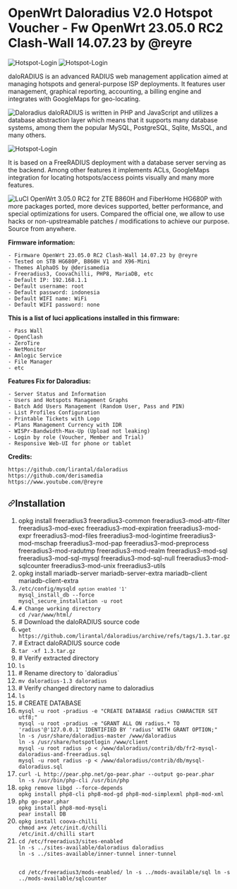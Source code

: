 # **OpenWrt Daloradius V2.0 Hotspot Voucher - Fw OpenWrt 23.05.0 RC2 Clash-Wall 14.07.23 by @reyre**
![Hotspot-Login](https://github.com/masbroo69/OpenWrt-Daloradius-V2.0/assets/28827754/39bce07b-cff4-4ad0-928a-a5c4ac4ec139)
![Hotspot-Login](https://github.com/masbroo69/OpenWrt-Daloradius-V2.0/assets/28827754/28e5524e-d61d-42aa-b6fe-e85f3b437d83)

daloRADIUS is an advanced RADIUS web management application aimed at managing hotspots and general-purpose ISP deployments. It features user management, graphical reporting, accounting, a billing engine and integrates with GoogleMaps for geo-locating.


![Daloradius](https://github.com/masbroo69/OpenWrt-Daloradius-V2.0/assets/28827754/ca111c49-953f-4b0a-98aa-c3e1e434a172)
daloRADIUS is written in PHP and JavaScript and utilizes a database abstraction layer which means that it supports many database systems, among them the popular MySQL, PostgreSQL, Sqlite, MsSQL, and many others.

![Hotspot-Login](https://github.com/masbroo69/OpenWrt-Daloradius-V2.0/assets/28827754/dfcbfc48-1c6b-4af1-b43d-93f1d96cb337)

It is based on a FreeRADIUS deployment with a database server serving as the backend. Among other features it implements ACLs, GoogleMaps integration for locating hotspots/access points visually and many more features.


![LuCI](https://github.com/masbroo69/OpenWrt-Daloradius-V2.0/assets/28827754/bdfa46e7-fed6-41f0-b5d8-fca1a79124d2)
OpenWrt 3.05.0 RC2 for ZTE B860H and FiberHome HG680P with more packages ported, more devices supported, better performance, and special optimizations for users. Compared the official one, we allow to use hacks or non-upstreamable patches / modifications to achieve our purpose. Source from anywhere.

**Firmware information:**
    
    - Firmware OpenWrt 23.05.0 RC2 Clash-Wall 14.07.23 by @reyre
    - Tested on STB HG680P, B860H V1 and X96-Mini
    - Themes AlphaOS by @derisamedia
    - Freeradius3, CoovaChilli, PHP8, MariaDB, etc
    - Default IP: 192.168.1.1
    - Default username: root
    - Default password: indonesia
    - Default WIFI name: WiFi
    - Default WIFI password: none

**This is a list of luci applications installed in this firmware:**
    
    - Pass Wall 
    - OpenClash
    - ZeroTire
    - NetMonitor
    - Amlogic Service
    - File Manager
    - etc

**Features Fix for Daloradius:**
    
    - Server Status and Information
    - Users and Hotspots Management Graphs
    - Batch Add Users Management (Random User, Pass and PIN)
    - List Profiles Configuration
    - Printable Tickets with Logo
    - Plans Management Currency with IDR
    - WISPr-Bandwidth-Max-Up (Upload not leaking)
    - Login by role (Voucher, Member and Trial)
    - Responsive Web-UI for phone or tablet
    

**Credits:**

    https://github.com/lirantal/daloradius
    https://github.com/derisamedia
    https://www.youtube.com/@reyre

<h2 dir="auto"><a id="user-content-installation" class="anchor" aria-hidden="true" href="#installation"><svg class="octicon octicon-link" viewBox="0 0 16 16" version="1.1" width="16" height="16" aria-hidden="true"><path fill-rule="evenodd" d="M7.775 3.275a.75.75 0 001.06 1.06l1.25-1.25a2 2 0 112.83 2.83l-2.5 2.5a2 2 0 01-2.83 0 .75.75 0 00-1.06 1.06 3.5 3.5 0 004.95 0l2.5-2.5a3.5 3.5 0 00-4.95-4.95l-1.25 1.25zm-4.69 9.64a2 2 0 010-2.83l2.5-2.5a2 2 0 012.83 0 .75.75 0 001.06-1.06 3.5 3.5 0 00-4.95 0l-2.5 2.5a3.5 3.5 0 004.95 4.95l1.25-1.25a.75.75 0 00-1.06-1.06l-1.25 1.25a2 2 0 01-2.83 0z"></path></svg></a>Installation</h2>
<ol dir="auto">
<li>opkg install freeradius3 freeradius3-common freeradius3-mod-attr-filter freeradius3-mod-exec freeradius3-mod-expiration freeradius3-mod-expr freeradius3-mod-files freeradius3-mod-logintime freeradius3-mod-mschap freeradius3-mod-pap freeradius3-mod-preprocess freeradius3-mod-radutmp freeradius3-mod-realm freeradius3-mod-sql freeradius3-mod-sql-mysql freeradius3-mod-sql-null freeradius3-mod-sqlcounter freeradius3-mod-unix freeradius3-utils</li>
<li>opkg install mariadb-server mariadb-server-extra mariadb-client mariadb-client-extra</li>
<li><code>/etc/config/mysqld <code>option enabled '1'</code>
mysql_install_db --force
mysql_secure_installation -u root</code></li>

<li><code># Change working directory
cd /var/www/html/</code></li>

<li># Download the daloRADIUS source code</li>
<li><code>wget https://github.com/lirantal/daloradius/archive/refs/tags/1.3.tar.gz</code></li>
<li># Extract daloRADIUS source code</li>
<li><code>tar -xf 1.3.tar.gz</code></li>
<li># Verify extracted directory</li>
<li><code>ls</li></code></li>
<li># Rename directory to `daloradius`</li>
<li><code>mv daloradius-1.3 daloradius</code></li>
<li># Verify changed directory name to daloradius</li>
<li><code>ls</li></code></li>

<li>
# CREATE DATABASE</li>
<li><code>mysql -u root -pradius -e "CREATE DATABASE radius CHARACTER SET utf8;"
mysql -u root -pradius -e "GRANT ALL ON radius.* TO 'radius'@'127.0.0.1' IDENTIFIED BY 'radius' WITH GRANT OPTION;"
ln -s /usr/share/daloradius-master /www/daloradius
ln -s /usr/share/hotspotlogin /www/client
mysql -u root radius -p < /www/daloradius/contrib/db/fr2-mysql-daloradius-and-freeradius.sql
mysql -u root radius -p < /www/daloradius/contrib/db/mysql-daloradius.sql
</code></li>
<li><code>curl -L http://pear.php.net/go-pear.phar --output go-pear.phar
ln -s /usr/bin/php-cli /usr/bin/php</code></li>

<li><code>opkg remove libgd --force-depends
opkg install php8-cli php8-mod-gd php8-mod-simplexml php8-mod-xml</code></li>

<li><code>php go-pear.phar
opkg install php8-mod-mysqli
pear install DB</code></li>

<li><code>opkg install coova-chilli
chmod a+x /etc/init.d/chilli
/etc/init.d/chilli start</code></li>

<li><code>cd /etc/freeradius3/sites-enabled
ln -s ../sites-available/daloradius daloradius
ln -s ../sites-available/inner-tunnel inner-tunnel

cd /etc/freeradius3/mods-enabled/
ln -s ../mods-available/sql
ln -s ../mods-available/sqlcounter</code></li>
</ol>
